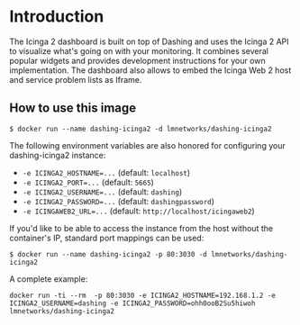 # Introduction

The Icinga 2 dashboard is built on top of Dashing and uses the Icinga 2 API to visualize what's going on with your monitoring. It combines several popular widgets and provides development instructions for your own implementation. The dashboard also allows to embed the Icinga Web 2 host and service problem lists as Iframe.

## How to use this image

`$ docker run --name dashing-icinga2 -d lmnetworks/dashing-icinga2`

The following environment variables are also honored for configuring your dashing-icinga2 instance:

* `-e ICINGA2_HOSTNAME=...` (default: `localhost`)
* `-e ICINGA2_PORT=...` (default: `5665`)
* `-e ICINGA2_USERNAME=...` (default: `dashing`)
* `-e ICINGA2_PASSWORD=...` (default: `dashingpassword`)
* `-e ICINGAWEB2_URL=...` (default: `http://localhost/icingaweb2`)

If you'd like to be able to access the instance from the host without the container's IP, standard port mappings can be used:

`$ docker run --name dashing-icinga2 -p 80:3030 -d lmnetworks/dashing-icinga2`

A complete example:

`docker run -ti --rm  -p 80:3030 -e ICINGA2_HOSTNAME=192.168.1.2 -e ICINGA2_USERNAME=dashing -e ICINGA2_PASSWORD=ohh0ooB2Su5hiwoh lmnetworks/dashing-icinga2`
